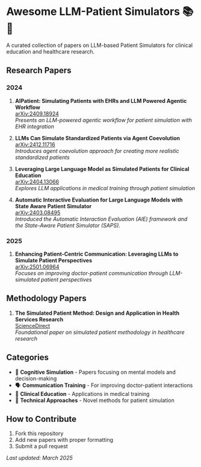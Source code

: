 # Awesome LLM-Patient Simulators 📚🏥

A curated collection of papers on LLM-based Patient Simulators for clinical education and healthcare research.

## Research Papers

### 2024
1. **AIPatient: Simulating Patients with EHRs and LLM Powered Agentic Workflow**  
   [arXiv:2409.18924](https://arxiv.org/abs/2409.18924)  
   *Presents an LLM-powered agentic workflow for patient simulation with EHR integration*

2. **LLMs Can Simulate Standardized Patients via Agent Coevolution**  
   [arXiv:2412.11716](https://arxiv.org/pdf/2412.11716)  
   *Introduces agent coevolution approach for creating more realistic standardized patients*

3. **Leveraging Large Language Model as Simulated Patients for Clinical Education**  
   [arXiv:2404.13066](https://arxiv.org/pdf/2404.13066)  
   *Explores LLM applications in medical training through patient simulation*

4. **Automatic Interactive Evaluation for Large Language Models with State Aware Patient Simulator**  
   [arXiv:2403.08495](https://arxiv.org/pdf/2403.08495)  
   *Introduced the Automatic Interaction Evaluation (AIE) framework and the State-Aware Patient Simulator (SAPS).*

### 2025
1. **Enhancing Patient-Centric Communication: Leveraging LLMs to Simulate Patient Perspectives**  
   [arXiv:2501.06964](https://arxiv.org/pdf/2501.06964)  
   *Focuses on improving doctor-patient communication through LLM-simulated patient perspectives*

## Methodology Papers
1. **The Simulated Patient Method: Design and Application in Health Services Research**  
   [ScienceDirect](https://www.sciencedirect.com/science/article/abs/pii/S1551741121001625)  
   *Foundational paper on simulated patient methodology in healthcare research*

## Categories
- 🧠 **Cognitive Simulation** - Papers focusing on mental models and decision-making
- 🗣️ **Communication Training** - For improving doctor-patient interactions
- 🏥 **Clinical Education** - Applications in medical training
- 🤖 **Technical Approaches** - Novel methods for patient simulation

## How to Contribute
1. Fork this repository
2. Add new papers with proper formatting
3. Submit a pull request

*Last updated: March 2025*
